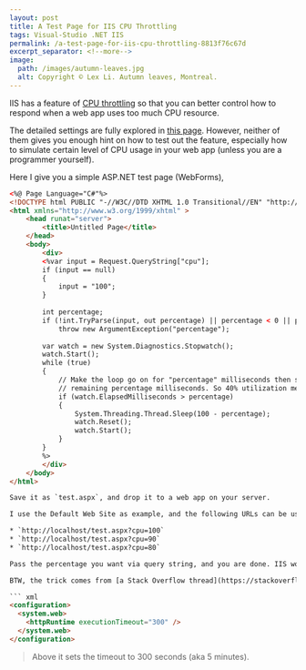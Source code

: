 ```yaml
---
layout: post
title: A Test Page for IIS CPU Throttling
tags: Visual-Studio .NET IIS
permalink: /a-test-page-for-iis-cpu-throttling-8813f76c67d
excerpt_separator: <!--more-->
image:
  path: /images/autumn-leaves.jpg
  alt: Copyright © Lex Li. Autumn leaves, Montreal.
---
```


IIS has a feature of [CPU throttling](https://docs.microsoft.com/iis/get-started/whats-new-in-iis-8/iis-80-cpu-throttling-sand-boxing-sites-and-applications) so that you can better control how to respond when a web app uses too much CPU resource.

The detailed settings are fully explored in [this page](https://docs.microsoft.com/iis/configuration/system.applicationhost/applicationpools/add/cpu). However, neither of them gives you enough hint on how to test out the feature, especially how to simulate certain level of CPU usage in your web app (unless you are a programmer yourself).
<!--more-->

Here I give you a simple ASP.NET test page (WebForms),

``` html
<%@ Page Language="C#"%>
<!DOCTYPE html PUBLIC "-//W3C//DTD XHTML 1.0 Transitional//EN" "http://www.w3.org/TR/xhtml1/DTD/xhtml1-transitional.dtd">
<html xmlns="http://www.w3.org/1999/xhtml" >
    <head runat="server">
        <title>Untitled Page</title>
    </head>
    <body>
        <div>
        <%var input = Request.QueryString["cpu"];
        if (input == null)
        {
            input = "100";
        }
        
        int percentage;
        if (!int.TryParse(input, out percentage) || percentage < 0 || percentage > 100)
            throw new ArgumentException("percentage");
        
        var watch = new System.Diagnostics.Stopwatch();
        watch.Start();
        while (true)
        {
            // Make the loop go on for "percentage" milliseconds then sleep the
            // remaining percentage milliseconds. So 40% utilization means work 40ms and sleep 60ms
            if (watch.ElapsedMilliseconds > percentage)
            {
                System.Threading.Thread.Sleep(100 - percentage);
                watch.Reset();
                watch.Start();
            }
        }
        %>
        </div>
    </body>
</html>

Save it as `test.aspx`, and drop it to a web app on your server.

I use the Default Web Site as example, and the following URLs can be used to generate CPU usage,

* `http://localhost/test.aspx?cpu=100`
* `http://localhost/test.aspx?cpu=90`
* `http://localhost/test.aspx?cpu=80`

Pass the percentage you want via query string, and you are done. IIS worker process `w3wp.exe` hosting this web app should use approximately the level of CPU resource as desired. Then your configuration on CPU throttling should take effect.

BTW, the trick comes from [a Stack Overflow thread](https://stackoverflow.com/questions/2514544/simulate-steady-cpu-load-and-spikes). Usually such testing needs to last for a few minutes, so make sure [ASP.NET execution timeout](https://stackoverflow.com/questions/7241046/system-web-httpexception-request-timed-out) is also increased,

``` xml
<configuration>
  <system.web>
    <httpRuntime executionTimeout="300" />
  </system.web>
</configuration>
```

> Above it sets the timeout to 300 seconds (aka 5 minutes).
